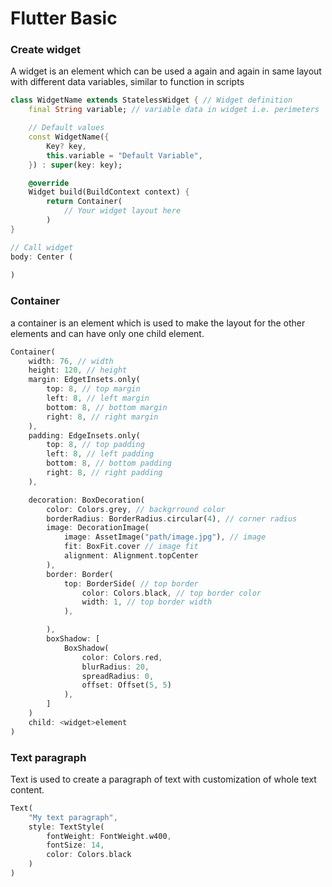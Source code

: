 # Flutter Basic
### Create widget
A widget is an element which can be used a again and again in same layout with different data variables, similar to function in scripts
```dart
class WidgetName extends StatelessWidget { // Widget definition
    final String variable; // variable data in widget i.e. perimeters

    // Default values
    const WidgetName({
        Key? key,
        this.variable = "Default Variable",
    }) : super(key: key);

    @override
    Widget build(BuildContext context) {
        return Container(
            // Your widget layout here
        )
}

// Call widget
body: Center (
    
)
```
### Container
a container is an element which is used to make the layout for the other elements and can have only one child element.
```dart
Container(
    width: 76, // width
    height: 120, // height
    margin: EdgetInsets.only(
        top: 8, // top margin
        left: 8, // left margin
        bottom: 8, // bottom margin
        right: 8, // right margin
    ),
    padding: EdgeInsets.only(
        top: 8, // top padding
        left: 8, // left padding
        bottom: 8, // bottom padding
        right: 8, // right padding
    ),

    decoration: BoxDecoration(
        color: Colors.grey, // backgrround color
        borderRadius: BorderRadius.circular(4), // corner radius
        image: DecorationImage(
            image: AssetImage("path/image.jpg"), // image
            fit: BoxFit.cover // image fit
            alignment: Alignment.topCenter
        ),
        border: Border(
            top: BorderSide( // top border
                color: Colors.black, // top border color
                width: 1, // top border width
            ),

        ),
        boxShadow: [
            BoxShadow(
                color: Colors.red,
                blurRadius: 20,
                spreadRadius: 0,
                offset: Offset(5, 5)
            ),
        ]
    )
    child: <widget>element
)
```
### Text paragraph
Text is used to create a paragraph of text with customization of whole text content.
```dart
Text(
    "My text paragraph",
    style: TextStyle(
        fontWeight: FontWeight.w400,
        fontSize: 14,
        color: Colors.black
    )
)
```
